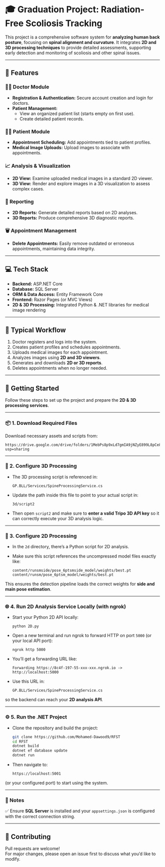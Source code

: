 # 🎓 Graduation Project: Radiation-Free Scoliosis Tracking

This project is a comprehensive software system for **analyzing human back posture**, focusing on **spinal alignment and curvature**. It integrates **2D and 3D processing techniques** to provide detailed assessments, supporting early detection and monitoring of scoliosis and other spinal issues.

---

## 🚀 Features

### 👨‍⚕️ Doctor Module
- **Registration & Authentication:** Secure account creation and login for doctors.
- **Patient Management:**
  - View an organized patient list (starts empty on first use).
  - Create detailed patient records.

### 🧑‍⚕️ Patient Module
- **Appointment Scheduling:** Add appointments tied to patient profiles.
- **Medical Image Uploads:** Upload images to associate with appointments.

### 📈 Analysis & Visualization
- **2D View:** Examine uploaded medical images in a standard 2D viewer.
- **3D View:** Render and explore images in a 3D visualization to assess complex cases.

### 📝 Reporting
- **2D Reports:** Generate detailed reports based on 2D analyses.
- **3D Reports:** Produce comprehensive 3D diagnostic reports.

### 🗑️ Appointment Management
- **Delete Appointments:** Easily remove outdated or erroneous appointments, maintaining data integrity.

---

## 💻 Tech Stack
- **Backend:** ASP.NET Core
- **Database:** SQL Server
- **ORM & Data Access:** Entity Framework Core
- **Frontend:** Razor Pages (or MVC Views)
- **2D & 3D Processing:** Integrated Python & .NET libraries for medical image rendering

---

## 🔄 Typical Workflow
1. Doctor registers and logs into the system.
2. Creates patient profiles and schedules appointments.
3. Uploads medical images for each appointment.
4. Analyzes images using **2D and 3D viewers**.
5. Generates and downloads **2D or 3D reports**.
6. Deletes appointments when no longer needed.

---

## 🚀 Getting Started

Follow these steps to set up the project and prepare the **2D & 3D processing services**.

---

### 📦 1. Download Required Files
Download necessary assets and scripts from:

```
https://drive.google.com/drive/folders/1MebPs8p9xLd7gmIA9jNZyE899L8pCe8I?usp=sharing
```

---

### 🔧 2. Configure 3D Processing
- The 3D processing script is referenced in:

  ```
  GP.BLL/Services/SpineProcessingService.cs
  ```

- Update the path inside this file to point to your actual script in:

  ```
  3d/script2
  ```

- Then open `script2` and make sure to **enter a valid Tripo 3D API key** so it can correctly execute your 3D analysis logic.

---

### 🐍 3. Configure 2D Processing
- In the `2d` directory, there’s a Python script for 2D analysis.
- Make sure this script references the uncompressed model files exactly like:

  ```
  content/runsmside/pose_6ptsmside_model/weights/best.pt
  content/runsm/pose_6ptsm_model/weights/best.pt
  ```

This ensures the detection pipeline loads the correct weights for **side and main pose estimation**.

---

### 🌐 4. Run 2D Analysis Service Locally (with ngrok)
- Start your Python 2D API locally:

  ```
  python 2D.py
  ```

- Open a new terminal and run ngrok to forward HTTP on port `5000` (or your local API port):

  ```
  ngrok http 5000
  ```

- You’ll get a forwarding URL like:

  ```
  Forwarding https://8c4f-197-55-xxx-xxx.ngrok.io -> http://localhost:5000
  ```

- Use this URL in:

  ```
  GP.BLL/Services/SpineProcessingService.cs
  ```

so the backend can reach your **2D analysis API**.

---

### ⚙️ 5. Run the .NET Project
- Clone the repository and build the project:

  ```bash
  git clone https://github.com/Mohamed-Dawood9/RFST
  cd RFST
  dotnet build
  dotnet ef database update
  dotnet run
  ```

- Then navigate to:

  ```
  https://localhost:5001
  ```

(or your configured port) to start using the system.

---

### 📝 Notes
✅ Ensure **SQL Server** is installed and your `appsettings.json` is configured with the correct connection string.

---

## 🤝 Contributing
Pull requests are welcome!  
For major changes, please open an issue first to discuss what you’d like to modify.
